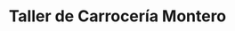 ---
title: "Taller de Carrocería Montero"
url: /liberia/taller-de-carroceria-montero/
shop: Autowerkstatt
---